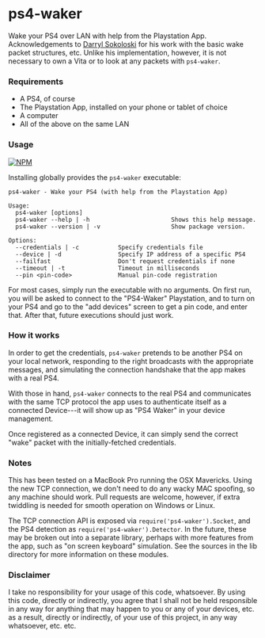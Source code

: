 ps4-waker
=========

Wake your PS4 over LAN with help from the Playstation App. Acknowledgements
to [Darryl Sokoloski](https://github.com/dsokoloski/ps4-wake) for his work
with the basic wake packet structures, etc. Unlike his implementation, however,
it is not necessary to own a Vita or to look at any packets with `ps4-waker`.

### Requirements

- A PS4, of course
- The Playstation App, installed on your phone or tablet of choice
- A computer
- All of the above on the same LAN

### Usage

[![NPM](https://nodei.co/npm/ps4-waker.png?mini=true)](https://nodei.co/npm/ps4-waker/)

Installing globally provides the `ps4-waker` executable:

```
ps4-waker - Wake your PS4 (with help from the Playstation App)

Usage:
  ps4-waker [options]
  ps4-waker --help | -h                       Shows this help message.
  ps4-waker --version | -v                    Show package version.

Options:
  --credentials | -c           Specify credentials file
  --device | -d                Specify IP address of a specific PS4
  --failfast                   Don't request credentials if none
  --timeout | -t               Timeout in milliseconds
  --pin <pin-code>             Manual pin-code registration
```

For most cases, simply run the executable with no arguments. On first run,
you will be asked to connect to the "PS4-Waker" Playstation, and to turn on
your PS4 and go to the "add devices" screen to get a pin code, and enter that. 
After that, future executions should just work.

### How it works

In order to get the credentials, `ps4-waker` pretends to be another PS4 on your
local network, responding to the right broadcasts with the appropriate messages,
and simulating the connection handshake that the app makes with a real PS4.

With those in hand, `ps4-waker` connects to the real PS4 and communicates
with the same TCP protocol the app uses to authenticate itself as a connected
Device---it will show up as "PS4 Waker" in your device management.

Once registered as a connected Device, it can simply send the correct "wake"
packet with the initially-fetched credentials.

### Notes

This has been tested on a MacBook Pro running the OSX Mavericks. Using the new
TCP connection, we don't need to do any wacky MAC spoofing, so any machine
should work. Pull requests are welcome, however, if extra twiddling is needed 
for smooth operation on Windows or Linux.

The TCP connection API is exposed via `require('ps4-waker').Socket`, and the
PS4 detection as `require('ps4-waker').Detector`. In the future, these may
be broken out into a separate library, perhaps with more features from the app,
such as "on screen keyboard" simulation. 
See the sources in the lib directory for more information on these modules.

### Disclaimer

I take no responsibility for your usage of this code, whatsoever. By using this
code, directly or indirectly, you agree that I shall not be held responsible 
in any way for anything that may happen to you or any of your devices, etc.
as a result, directly or indirectly, of your use of this project, in any way 
whatsoever, etc. etc.

